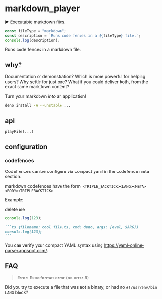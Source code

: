# markdown_player

▶️ Executable markdown files.

```ts
const fileType = "markdown";
const description = `Runs code fences in a ${fileType} file.`;
console.log(description);
```

Runs code fences in a markdown file.

## why?

Documentation or demonstration? Which is more powerful for helping users? Why
settle for just one? What if you could deliver both, from the exact same
markdown content?

Turn your markdown _into_ an application!

```sh {skipRun: true}
deno install -A --unstable ...
```

## api

`playFile(...)`

## configuration

### codefences

Codef ences can be configure via compact yaml in the codefence meta section.

markdown codefences have the form:
`<TRIPLE_BACKTICK><LANG><META><BODY><TRIPLEBACKTICK>`

Example:

delete me

```ts {file: {name: cool file.ts, autoRemove: true}, cmd: deno, args: [eval, $ARG]}
console.log(123);
```

````md
```ts {filename: cool file.ts, cmd: deno, args: [eval, $ARG]}
console.log(123);
```
````

You can verify your compact YAML syntax using
https://yaml-online-parser.appspot.com/.

## FAQ

> Error: Exec format error (os error 8)

Did you try to execute a file that was not a binary, or had no
`#!/usr/env/bin LANG` block?
